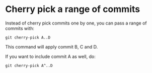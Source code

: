 # Cherry pick a range of commits

Instead of cherry pick commits one by one, you can pass a range of commits with:

```shell
git cherry-pick A..D
```

This command will apply commit B, C and D.

If you want to include commit A as well, do:

```shell
git cherry-pick A^..D
```
